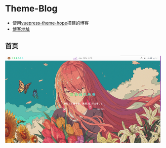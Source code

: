 # Theme-Blog
- 使用[vuepress-theme-hope](https://theme-hope.vuejs.press/zh/)搭建的博客
- [博客地址](https://guo123.top/)
## 首页
![首页](./src/.vuepress/public/assets/images/blogBG-demo.png)
